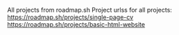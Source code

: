 All projects from roadmap.sh
Project urlss for all projects: 
https://roadmap.sh/projects/single-page-cv
https://roadmap.sh/projects/basic-html-website
